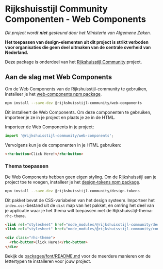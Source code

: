 <!-- @license CC0-1.0 -->

# Rijkshuisstijl Community Componenten - Web Components

_Dit project wordt **niet** gesteund door het Ministerie van Algemene Zaken._

**Het toepassen van design-elementen uit dit project is strikt verboden voor organisaties die geen deel uitmaken van de
centrale overheid van Nederland.**

Deze package is onderdeel van het [Rijkshuisstijl Community](../../README.md) project.

## Aan de slag met Web Components

Om de Web Components van de Rijkshuisstijl-community te gebruiken, installeer je het [web-components npm package](https://www.npmjs.com/package/@rijkshuisstijl-community/web-components).

```bash
npm install --save-dev @rijkshuisstijl-community/web-components
```

Dit installeert de Web Components. Om deze componenten te gebruiken, importeer je ze in je project en plaats je ze in de HTML.

Importeer de Web Components in je project:

```js
import '@rijkshuisstijl-community/web-components';
```

Vervolgens kun je de componenten in je HTML gebruiken:

```html
<rhc-button>Click Here!</rhc-button>
```

### Thema toepassen

De Web Components hebben geen eigen styling. Om de Rijkshuisstijl aan je project toe te voegen, installeer je het [design-tokens npm package](https://www.npmjs.com/package/@rijkshuisstijl-community/design-tokens).

```bash
npm install --save-dev @rijkshuisstijl-community/design-tokens
```

Dit pakket bevat de CSS-variabelen van het design systeem. Importeer het `index.css`-bestand uit de `dist` map van het
pakket, en omring het deel van je applicatie waar je het thema wilt toepassen met de Rijkshuisstijl-thema: `rhc-theme`.

```html
<link rel="stylesheet" href="node_modules/@rijkshuisstijl-community/design-tokens/dist/index.css" />
<link rel="stylesheet" href="node_modules/@rijkshuisstijl-community/components-css/dist/index.css" />

<div class="rhc-theme">
  <rhc-button>Click Here!</rhc-button>
</div>
```

Bekijk de [packages/font/README.md](packages/font/README.md) voor de meerdere manieren om de lettertypen te installeren voor jouw project.
